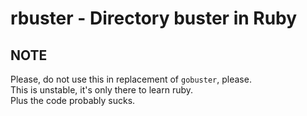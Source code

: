 # rbuster - Directory buster in Ruby
## NOTE
Please, do not use this in replacement of `gobuster`, please.  
This is unstable, it's only there to learn ruby.  
Plus the code probably sucks.  